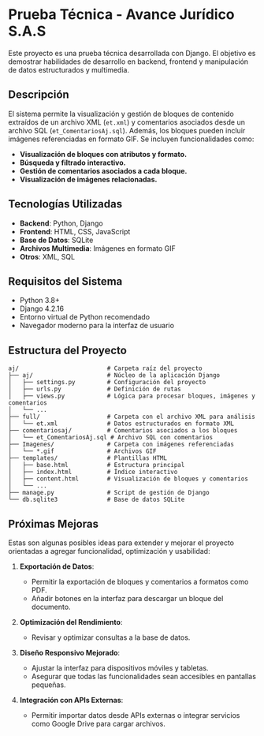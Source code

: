 
# Prueba Técnica - Avance Jurídico S.A.S

Este proyecto es una prueba técnica desarrollada con Django. El objetivo es demostrar habilidades de desarrollo en backend, frontend y manipulación de datos estructurados y multimedia.

## Descripción

El sistema permite la visualización y gestión de bloques de contenido extraídos de un archivo XML (`et.xml`) y comentarios asociados desde un archivo SQL (`et_ComentariosAj.sql`). Además, los bloques pueden incluir imágenes referenciadas en formato GIF. Se incluyen funcionalidades como:

- **Visualización de bloques con atributos y formato.**
- **Búsqueda y filtrado interactivo.**
- **Gestión de comentarios asociados a cada bloque.**
- **Visualización de imágenes relacionadas.**

## Tecnologías Utilizadas

- **Backend**: Python, Django
- **Frontend**: HTML, CSS, JavaScript
- **Base de Datos**: SQLite
- **Archivos Multimedia**: Imágenes en formato GIF
- **Otros**: XML, SQL

## Requisitos del Sistema

- Python 3.8+
- Django 4.2.16
- Entorno virtual de Python recomendado
- Navegador moderno para la interfaz de usuario

## Estructura del Proyecto

```plaintext
aj/                         # Carpeta raíz del proyecto
├── aj/                     # Núcleo de la aplicación Django
│   ├── settings.py         # Configuración del proyecto
│   ├── urls.py             # Definición de rutas
│   ├── views.py            # Lógica para procesar bloques, imágenes y comentarios
│   └── ...
├── full/                   # Carpeta con el archivo XML para análisis
│   └── et.xml              # Datos estructurados en formato XML
├── comentariosaj/          # Comentarios asociados a los bloques
│   └── et_ComentariosAj.sql # Archivo SQL con comentarios
├── Imagenes/               # Carpeta con imágenes referenciadas
│   └── *.gif               # Archivos GIF
├── templates/              # Plantillas HTML
│   ├── base.html           # Estructura principal
│   ├── index.html          # Índice interactivo
│   ├── content.html        # Visualización de bloques y comentarios
│   └── ...
├── manage.py               # Script de gestión de Django
└── db.sqlite3              # Base de datos SQLite
```

## Próximas Mejoras

Estas son algunas posibles ideas para extender y mejorar el proyecto orientadas a agregar funcionalidad, optimización y usabilidad:

1. **Exportación de Datos**:
   - Permitir la exportación de bloques y comentarios a formatos como PDF.
   - Añadir botones en la interfaz para descargar un bloque del documento.

2. **Optimización del Rendimiento**:
   - Revisar y optimizar consultas a la base de datos.

3. **Diseño Responsivo Mejorado**:
   - Ajustar la interfaz para dispositivos móviles y tabletas.
   - Asegurar que todas las funcionalidades sean accesibles en pantallas pequeñas.

4. **Integración con APIs Externas**:
   - Permitir importar datos desde APIs externas o integrar servicios como Google Drive para cargar archivos.
